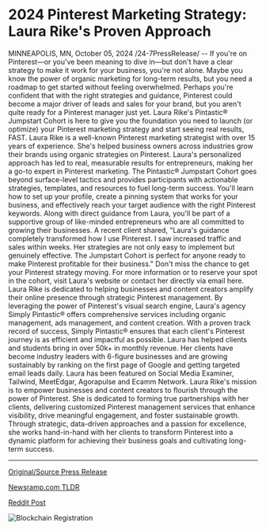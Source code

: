 # 2024 Pinterest Marketing Strategy: Laura Rike's Proven Approach

MINNEAPOLIS, MN, October 05, 2024 /24-7PressRelease/ -- If you're on Pinterest—or you've been meaning to dive in—but don't have a clear strategy to make it work for your business, you're not alone. Maybe you know the power of organic marketing for long-term results, but you need a roadmap to get started without feeling overwhelmed.   Perhaps you're confident that with the right strategies and guidance, Pinterest could become a major driver of leads and sales for your brand, but you aren't quite ready for a Pinterest manager just yet. Laura Rike's Pintastic® Jumpstart Cohort is here to give you the foundation you need to launch (or optimize) your Pinterest marketing strategy and start seeing real results, FAST.  Laura Rike is a well-known Pinterest marketing strategist with over 15 years of experience. She's helped business owners across industries grow their brands using organic strategies on Pinterest. Laura's personalized approach has led to real, measurable results for entrepreneurs, making her a go-to expert in Pinterest marketing.  The Pintastic® Jumpstart Cohort goes beyond surface-level tactics and provides participants with actionable strategies, templates, and resources to fuel long-term success. You'll learn how to set up your profile, create a pinning system that works for your business, and effectively reach your target audience with the right Pinterest keywords. Along with direct guidance from Laura, you'll be part of a supportive group of like-minded entrepreneurs who are all committed to growing their businesses.  A recent client shared, "Laura's guidance completely transformed how I use Pinterest. I saw increased traffic and sales within weeks. Her strategies are not only easy to implement but genuinely effective. The Jumpstart Cohort is perfect for anyone ready to make Pinterest profitable for their business."  Don't miss the chance to get your Pinterest strategy moving. For more information or to reserve your spot in the cohort, visit Laura's website or contact her directly via email here.  Laura Rike is dedicated to helping businesses and content creators amplify their online presence through strategic Pinterest management. By leveraging the power of Pinterest's visual search engine, Laura's agency Simply Pintastic® offers comprehensive services including organic management, ads management, and content creation. With a proven track record of success, Simply Pintastic® ensures that each client's Pinterest journey is as efficient and impactful as possible.   Laura has helped clients and students bring in over 50k+ in monthly revenue. Her clients have become industry leaders with 6-figure businesses and are growing sustainably by ranking on the first page of Google and getting targeted email leads daily. Laura has been featured on Social Media Examiner, Tailwind, MeetEdgar, Agorapulse and Ecamm Network.  Laura Rike's mission is to empower businesses and content creators to flourish through the power of Pinterest. She is dedicated to forming true partnerships with her clients, delivering customized Pinterest management services that enhance visibility, drive meaningful engagement, and foster sustainable growth. Through strategic, data-driven approaches and a passion for excellence, she works hand-in-hand with her clients to transform Pinterest into a dynamic platform for achieving their business goals and cultivating long-term success. 

---

[Original/Source Press Release](https://www.24-7pressrelease.com/press-release/514984/2024-pinterest-marketing-strategy-laura-rikes-proven-approach)
                    

[Newsramp.com TLDR](None) 



[Reddit Post](https://www.reddit.com/r/FinancialNewsramp/comments/1fwkt6a/launch_your_pinterest_marketing_strategy_with/) 



![Blockchain Registration](https://cdn.newsramp.app/24-7PressRelease/qrcode/2410/5/lean80pT.webp)